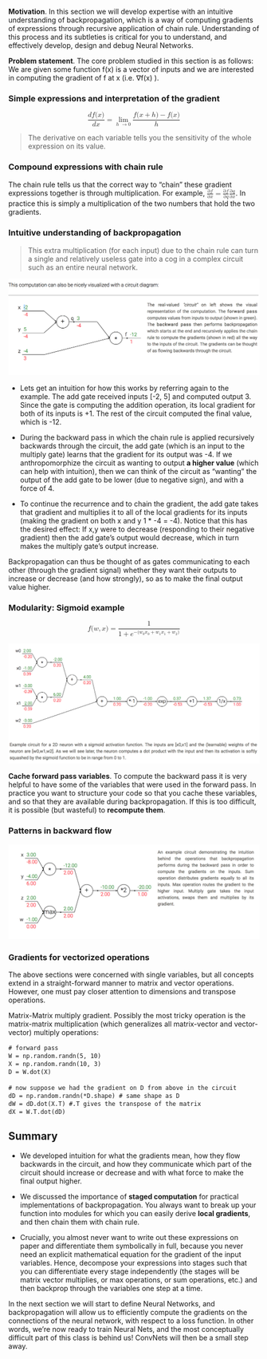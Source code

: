 **Motivation**. In this section we will develop expertise with an intuitive understanding of backpropagation, which is a way of computing gradients of expressions through recursive application of chain rule. Understanding of this process and its subtleties is critical for you to understand, and effectively develop, design and debug Neural Networks.

**Problem statement**. The core problem studied in this section is as follows: We are given some function f(x) is a vector of inputs and we are interested in computing the gradient of f at x (i.e. ∇f(x) ).

### Simple expressions and interpretation of the gradient

<math xmlns="http://www.w3.org/1998/Math/MathML" display="block">
  <semantics>
    <mrow>
      <mfrac>
        <mrow>
          <mi>d</mi>
          <mi>f</mi>
          <mo stretchy="false">(</mo>
          <mi>x</mi>
          <mo stretchy="false">)</mo>
        </mrow>
        <mrow>
          <mi>d</mi>
          <mi>x</mi>
        </mrow>
      </mfrac>
      <mo>=</mo>
      <munder>
        <mo movablelimits="true" form="prefix">lim</mo>
        <mrow class="MJX-TeXAtom-ORD">
          <mi>h</mi>
          <mtext>&#xA0;</mtext>
          <mo stretchy="false">&#x2192;<!-- → --></mo>
          <mn>0</mn>
        </mrow>
      </munder>
      <mfrac>
        <mrow>
          <mi>f</mi>
          <mo stretchy="false">(</mo>
          <mi>x</mi>
          <mo>+</mo>
          <mi>h</mi>
          <mo stretchy="false">)</mo>
          <mo>&#x2212;<!-- − --></mo>
          <mi>f</mi>
          <mo stretchy="false">(</mo>
          <mi>x</mi>
          <mo stretchy="false">)</mo>
        </mrow>
        <mi>h</mi>
      </mfrac>
    </mrow>
    <annotation encoding="application/x-tex">\frac{df(x)}{dx} = \lim_{h\ \to 0} \frac{f(x + h) - f(x)}{h}</annotation>
  </semantics>
</math>


> The derivative on each variable tells you the sensitivity of the whole expression on its value.

### Compound expressions with chain rule

The chain rule tells us that the correct way to “chain” these gradient expressions together is through multiplication. For example, <math xmlns="http://www.w3.org/1998/Math/MathML">
  <semantics>
    <mrow>
      <mfrac>
        <mrow>
          <mi mathvariant="normal">&#x2202;</mi>
          <mi>f</mi>
        </mrow>
        <mrow>
          <mi mathvariant="normal">&#x2202;</mi>
          <mi>x</mi>
        </mrow>
      </mfrac>
      <mo>=</mo>
      <mfrac>
        <mrow>
          <mi mathvariant="normal">&#x2202;</mi>
          <mi>f</mi>
        </mrow>
        <mrow>
          <mi mathvariant="normal">&#x2202;</mi>
          <mi>q</mi>
        </mrow>
      </mfrac>
      <mfrac>
        <mrow>
          <mi mathvariant="normal">&#x2202;</mi>
          <mi>q</mi>
        </mrow>
        <mrow>
          <mi mathvariant="normal">&#x2202;</mi>
          <mi>x</mi>
        </mrow>
      </mfrac>
    </mrow>
    <annotation encoding="application/x-tex"></annotation>
  </semantics>
</math>. In practice this is simply a multiplication of the two numbers that hold the two gradients. 

### Intuitive understanding of backpropagation

>This extra multiplication (for each input) due to the chain rule can turn a single and relatively useless gate into a cog in a complex circuit such as an entire neural network.

![circuit_diagram.png](/downloads/circuit_diagram.png)

* Lets get an intuition for how this works by referring again to the example. The add gate received inputs [-2, 5] and computed output 3. Since the gate is computing the addition operation, its local gradient for both of its inputs is +1. The rest of the circuit computed the final value, which is -12. 

* During the backward pass in which the chain rule is applied recursively backwards through the circuit, the add gate (which is an input to the multiply gate) learns that the gradient for its output was -4. If we anthropomorphize the circuit as wanting to output **a higher value** (which can help with intuition), then we can think of the circuit as “wanting” the output of the add gate to be lower (due to negative sign), and with a force of 4. 

* To continue the recurrence and to chain the gradient, the add gate takes that gradient and multiplies it to all of the local gradients for its inputs (making the gradient on both x and y 1 * -4 = -4). Notice that this has the desired effect: If x,y were to decrease (responding to their negative gradient) then the add gate’s output would decrease, which in turn makes the multiply gate’s output increase.

Backpropagation can thus be thought of as gates communicating to each other (through the gradient signal) whether they want their outputs to increase or decrease (and how strongly), so as to make the final output value higher.

### Modularity: Sigmoid example

<math xmlns="http://www.w3.org/1998/Math/MathML" display="block">
  <semantics>
    <mrow>
      <mi>f</mi>
      <mo stretchy="false">(</mo>
      <mi>w</mi>
      <mo>,</mo>
      <mi>x</mi>
      <mo stretchy="false">)</mo>
      <mo>=</mo>
      <mfrac>
        <mn>1</mn>
        <mrow>
          <mn>1</mn>
          <mo>+</mo>
          <msup>
            <mi>e</mi>
            <mrow class="MJX-TeXAtom-ORD">
              <mo>&#x2212;<!-- − --></mo>
              <mo stretchy="false">(</mo>
              <msub>
                <mi>w</mi>
                <mn>0</mn>
              </msub>
              <msub>
                <mi>x</mi>
                <mn>0</mn>
              </msub>
              <mo>+</mo>
              <msub>
                <mi>w</mi>
                <mn>1</mn>
              </msub>
              <msub>
                <mi>x</mi>
                <mn>1</mn>
              </msub>
              <mo>+</mo>
              <msub>
                <mi>w</mi>
                <mn>2</mn>
              </msub>
              <mo stretchy="false">)</mo>
            </mrow>
          </msup>
        </mrow>
      </mfrac>
    </mrow>
    <annotation encoding="application/x-tex">f(w,x) = \frac{1}{1+e^{-(w_0x_0 + w_1x_1 + w_2)}}</annotation>
  </semantics>
</math>

![circuit.png](/downloads/circuit.png)

**Cache forward pass variables**. To compute the backward pass it is very helpful to have some of the variables that were used in the forward pass. In practice you want to structure your code so that you cache these variables, and so that they are available during backpropagation. If this is too difficult, it is possible (but wasteful) to **recompute them**.


### Patterns in backward flow
![circuit2](/downloads/circuit2.png)

### Gradients for vectorized operations

The above sections were concerned with single variables, but all concepts extend in a straight-forward manner to matrix and vector operations. However, one must pay closer attention to dimensions and transpose operations.

Matrix-Matrix multiply gradient. Possibly the most tricky operation is the matrix-matrix multiplication (which generalizes all matrix-vector and vector-vector) multiply operations:

```
# forward pass
W = np.random.randn(5, 10)
X = np.random.randn(10, 3)
D = W.dot(X)

# now suppose we had the gradient on D from above in the circuit
dD = np.random.randn(*D.shape) # same shape as D
dW = dD.dot(X.T) #.T gives the transpose of the matrix
dX = W.T.dot(dD)
```


## Summary

* We developed intuition for what the gradients mean, how they flow backwards in the circuit, and how they communicate which part of the circuit should increase or decrease and with what force to make the final output higher.
* We discussed the importance of **staged computation** for practical implementations of backpropagation. You always want to break up your function into modules for which you can easily derive **local gradients**, and then chain them with chain rule. 

* Crucially, you almost never want to write out these expressions on paper and differentiate them symbolically in full, because you never need an explicit mathematical equation for the gradient of the input variables. Hence, decompose your expressions into stages such that you can differentiate every stage independently (the stages will be matrix vector multiplies, or max operations, or sum operations, etc.) and then backprop through the variables one step at a time.


In the next section we will start to define Neural Networks, and backpropagation will allow us to efficiently compute the gradients on the connections of the neural network, with respect to a loss function. In other words, we’re now ready to train Neural Nets, and the most conceptually difficult part of this class is behind us! ConvNets will then be a small step away.